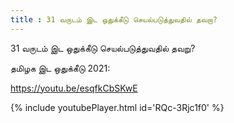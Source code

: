 ```yaml
---
title : 31 வருடம் இட ஒதுக்கீடு செயல்படுத்துவதில் தவறா?
---
```


31 வருடம் இட ஒதுக்கீடு செயல்படுத்துவதில் தவறு?

தமிழக இட ஒதுக்கீடு 2021:

https://youtu.be/esqfkCbSKwE



{% include youtubePlayer.html id='RQc-3Rjc1f0' %}
